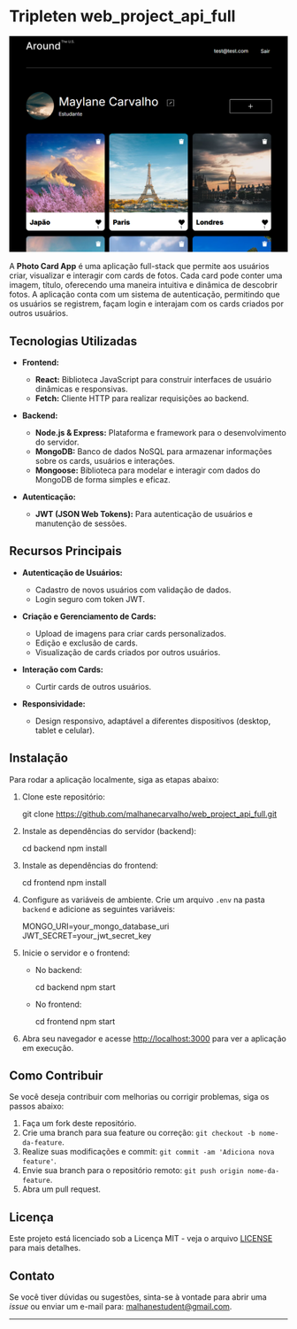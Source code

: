 # Tripleten web_project_api_full

![Screenshot do Projeto](./frontend/src/images/screenshot.png)

A **Photo Card App** é uma aplicação full-stack que permite aos usuários criar, visualizar e interagir com cards de fotos. Cada card pode conter uma imagem, título, oferecendo uma maneira intuitiva e dinâmica de descobrir fotos. A aplicação conta com um sistema de autenticação, permitindo que os usuários se registrem, façam login e interajam com os cards criados por outros usuários.

## **Tecnologias Utilizadas**

- **Frontend:**
  - **React:** Biblioteca JavaScript para construir interfaces de usuário dinâmicas e responsivas.
  - **Fetch:** Cliente HTTP para realizar requisições ao backend.
  
- **Backend:**
  - **Node.js & Express:** Plataforma e framework para o desenvolvimento do servidor.
  - **MongoDB:** Banco de dados NoSQL para armazenar informações sobre os cards, usuários e interações.
  - **Mongoose:** Biblioteca para modelar e interagir com dados do MongoDB de forma simples e eficaz.

- **Autenticação:**
  - **JWT (JSON Web Tokens):** Para autenticação de usuários e manutenção de sessões.

## **Recursos Principais**

- **Autenticação de Usuários:**
  - Cadastro de novos usuários com validação de dados.
  - Login seguro com token JWT.

- **Criação e Gerenciamento de Cards:**
  - Upload de imagens para criar cards personalizados.
  - Edição e exclusão de cards.
  - Visualização de cards criados por outros usuários.

- **Interação com Cards:**
  - Curtir cards de outros usuários.

- **Responsividade:**
  - Design responsivo, adaptável a diferentes dispositivos (desktop, tablet e celular).

## **Instalação**

Para rodar a aplicação localmente, siga as etapas abaixo:

1. Clone este repositório:

   git clone https://github.com/malhanecarvalho/web_project_api_full.git

2. Instale as dependências do servidor (backend):

   cd backend
   npm install

3. Instale as dependências do frontend:

   cd frontend
   npm install

4. Configure as variáveis de ambiente. Crie um arquivo `.env` na pasta `backend` e adicione as seguintes variáveis:

   MONGO_URI=your_mongo_database_uri
   JWT_SECRET=your_jwt_secret_key

5. Inicie o servidor e o frontend:

   - No backend:

     cd backend
     npm start

   - No frontend:

     cd frontend
     npm start

6. Abra seu navegador e acesse [http://localhost:3000](http://localhost:3000) para ver a aplicação em execução.

## **Como Contribuir**

Se você deseja contribuir com melhorias ou corrigir problemas, siga os passos abaixo:

1. Faça um fork deste repositório.
2. Crie uma branch para sua feature ou correção: `git checkout -b nome-da-feature`.
3. Realize suas modificações e commit: `git commit -am 'Adiciona nova feature'`.
4. Envie sua branch para o repositório remoto: `git push origin nome-da-feature`.
5. Abra um pull request.

## **Licença**

Este projeto está licenciado sob a Licença MIT - veja o arquivo [LICENSE](LICENSE) para mais detalhes.

## **Contato**

Se você tiver dúvidas ou sugestões, sinta-se à vontade para abrir uma *issue* ou enviar um e-mail para: [malhanestudent@gmail.com](malhanestudent@gmail.com).

---
